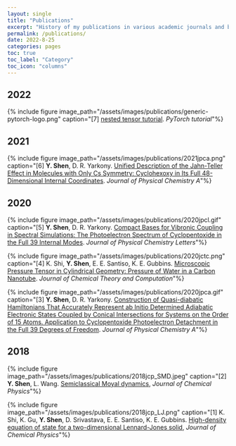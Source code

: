 ```yaml
---
layout: single
title: "Publications"
excerpt: "History of my publications in various academic journals and books."
permalink: /publications/
date: 2022-8-25
categories: pages
toc: true
toc_label: "Category"
toc_icon: "columns"
---
```

## 2022
{% include figure image_path="/assets/images/publications/generic-pytorch-logo.png" caption="[7] [nested tensor tutorial](https://pytorch.org/tutorials/prototype/nestedtensor). *PyTorch tutorial*"%}

## 2021
{% include figure image_path="/assets/images/publications/2021jpca.png" caption="[6] **Y. Shen**, D. R. Yarkony. [Unified Description of the Jahn-Teller Effect in Molecules with Only Cs Symmetry: Cyclohexoxy in Its Full 48-Dimensional Internal Coordinates](https://doi.org/10.1021/acs.jpca.1c09123). *Journal of Physical Chemistry A*"%}

## 2020
{% include figure image_path="/assets/images/publications/2020jpcl.gif" caption="[5] **Y. Shen**, D. R. Yarkony. [Compact Bases for Vibronic Coupling in Spectral Simulations: The Photoelectron Spectrum of Cyclopentoxide in the Full 39 Internal Modes](https://doi.org/10.1021/acs.jpclett.0c02199). *Journal of Physical Chemistry Letters*"%}

{% include figure image_path="/assets/images/publications/2020jctc.png" caption="[4] K. Shi, **Y. Shen**, E. E. Santiso, K. E. Gubbins. [Microscopic Pressure Tensor in Cylindrical Geometry: Pressure of Water in a Carbon Nanotube](https://doi.org/10.1021/acs.jctc.0c00607). *Journal of Chemical Theory and Computation*"%}

{% include figure image_path="/assets/images/publications/2020jpca.gif" caption="[3] **Y. Shen**, D. R. Yarkony. [Construction of Quasi-diabatic Hamiltonians That Accurately Represent ab Initio Determined Adiabatic Electronic States Coupled by Conical Intersections for Systems on the Order of 15 Atoms. Application to Cyclopentoxide Photoelectron Detachment in the Full 39 Degrees of Freedom](https://doi.org/10.1021/acs.jpca.0c02763). *Journal of Physical Chemistry A*"%}

## 2018
{% include figure image_path="/assets/images/publications/2018jcp_SMD.jpeg" caption="[2] **Y. Shen**, L. Wang. [Semiclassical Moyal dynamics](https://doi.org/10.1063/1.5067005), *Journal of Chemical Physics*"%}

{% include figure image_path="/assets/images/publications/2018jcp_LJ.png" caption="[1] K. Shi, K. Gu, **Y. Shen**, D. Srivastava, E. E. Santiso, K. E. Gubbins. [High-density equation of state for a two-dimensional Lennard-Jones solid](https://doi.org/10.1063/1.5029488), *Journal of Chemical Physics*"%}
